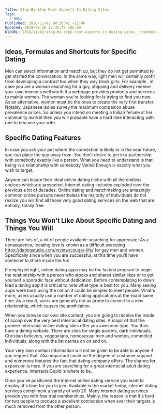 ```yaml
---
Title: Step-By-Step Root Aspects In Dating Sites
Tags:
  - NULL
Published: 2018-11-02 00:20:41 +12:00
Updated: 2019-05-26 23:35:47 +06:00
OldURL: 2018/11/02/step-by-step-root-aspects-in-dating-sites__trashed/
---
```


<h2> Ideas, Formulas and Shortcuts for Specific Dating </h2>  <p>Men can select information and match up, but they do not get permitted to get started the conversation. In the same way, light men will certainly profit from developing a contrast too when they way black girls. For example , in case you are a woman searching for a guy, shipping and delivery receive your own money's well worth if a webpage provides products and services to mainly women. The woman you're looking for is trying to find you now. As an alternative, women must be the ones to create the very first transfer. Notably, Japanese ladies survey the maximum companion abuse prevalence prices. So unless you intend on meeting a Indian female at her community market then you will probable have a hard time interacting with one to become your wife. </p>  <h2>Specific Dating Features  </h2>  <p>In case you ask your pet where the connection is likely to in the near future, you can place the guy away from. You don't desire to get in a partnership with somebody exactly like a person. What you need to understand is that being in a relationship with somebody Varied Enough is exactly what you wish to target. </p>  <p>Anyone can locate their ideal online dating niche with all the endless choices which are presented. Internet dating includes exploded over the previous a lot of decades. Online dating and matchmaking are amazingly common online pursuits nevertheless the majority of individuals do not realize you will find all those very good dating services on the web that are entirely, totally free. </p>  <h2>Things You Won't Like About Specific Dating and Things You Will  </h2>  <p>There are lots of, a lot of people available searching for appreciate! As a consequence, locating love is known as a difficult executing <a href="https://datingstudio.com/review/cougar-life/">https://datingstudio.com/review/cougar-life/</a> for gay men and women. Specifically since when you are successful, at this time you'll have someone to share inside the fun. </p>  <p>If employed right, online dating apps may be the fastest program to begin the relationship with a person who stocks and shares similar likes or to get yourself a sporadic face without dedication. Before contemplating to down load a dating app it is critical to note what type is best for you. Many seeing apps were born using the notion it could be simpler to meet people. What's more, users usually use a number of dating applications at the exact same time. As a result, users are generally not as prone to commit to a new relationship, which causes the annihilation. </p> <p>When you browse our own site content, you are going to receive the inside of scoop over the very best interracial dating sites. A major of that the premier interracial online dating sites offer you awesome type. You then have a dating website. There are sites for single parents, dark individuals, Christian believers, vegetarians, homosexual men and women, committed individuals,  along with the list carries on on and on. </p> <p>Your very own contact information will not be given to be able to anyone if you request that. Also important could be the degree of customer support and numerous features the fact that dating company offers. The chance for expansion is here. If you are searching for a great interracial adult dating experience, InterracialCupid is where to be. </p>  <p>Once you've positioned the internet online dating service you want to employ, it's time for you to join. Available in the market today, internet dating services compliment a variety of web  20. Many internet dating services provide you with free trial memberships. Mainly, the reason is that it's hard for two people to produce a excellent connection when ever their targets is much removed from the other person. </p>
